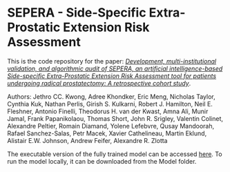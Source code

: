 # SEPERA - Side-Specific Extra-Prostatic Extension Risk Assessment
This is the code repository for the paper: [*Development, multi-institutional validation, and algorithmic audit of SEPERA, an artificial intelligence-based Side-specific Extra-Prostatic Extension Risk Assessment tool for patients undergoing radical prostatectomy: A retrospective cohort study*](#).

Authors: Jethro CC. Kwong, Adree Khondker, Eric Meng, Nicholas Taylor, Cynthia Kuk, Nathan Perlis, Girish S. Kulkarni, Robert J. Hamilton, Neil E. Fleshner, Antonio Finelli, Theodorus H. van der Kwast, Amna Ali, Munir Jamal, Frank Papanikolaou, Thomas Short, John R. Srigley, Valentin Colinet, Alexandre Peltier, Romain Diamand, Yolene Lefebvre, Qusay Mandoorah, Rafael Sanchez-Salas, Petr Macek, Xavier Cathelineau, Martin Eklund, Alistair E.W. Johnson, Andrew Feifer, Alexandre R. Zlotta

The executable version of the fully trained model can be accessed [here](https://sepera.streamlitapp.com). To run the model locally, it can be downloaded from the Model folder.
